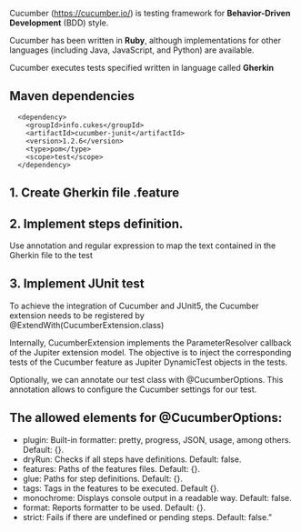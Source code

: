 
Cucumber (https://cucumber.io/) is testing framework for **Behavior-Driven Development** (BDD) style.
 
Cucumber has been written in **Ruby**, although implementations for other languages (including Java, JavaScript, and Python) are available.

Cucumber executes tests specified written in language called **Gherkin**

## Maven dependencies

```
  <dependency>
    <groupId>info.cukes</groupId>
    <artifactId>cucumber-junit</artifactId>
    <version>1.2.6</version>
    <type>pom</type>
    <scope>test</scope>
  </dependency>
```
## 1. Create Gherkin file .feature

## 2. Implement steps definition. 
    
Use annotation and regular expression to map the text contained in the Gherkin file to the test
    
## 3. Implement JUnit test

To achieve the integration of Cucumber and JUnit5, the Cucumber extension needs to be registered by @ExtendWith(CucumberExtension.class)
 
Internally, CucumberExtension implements the ParameterResolver callback of the Jupiter extension model. The objective is to inject the corresponding tests of the Cucumber feature as Jupiter DynamicTest objects in the tests. 

Optionally, we can annotate our test class with @CucumberOptions. This annotation allows to configure the Cucumber settings for our test. 


## The allowed elements for @CucumberOptions:
- plugin: Built-in formatter: pretty, progress, JSON, usage, among others. Default: {}.
- dryRun: Checks if all steps have definitions. Default: false.
- features: Paths of the features files. Default: {}.
- glue: Paths for step definitions. Default: {}.
- tags: Tags in the features to be executed. Default {}.
- monochrome: Displays console output in a readable way. Default: false.
- format: Reports formatter to be used. Default: {}.
- strict: Fails if there are undefined or pending steps. Default: false.”

    